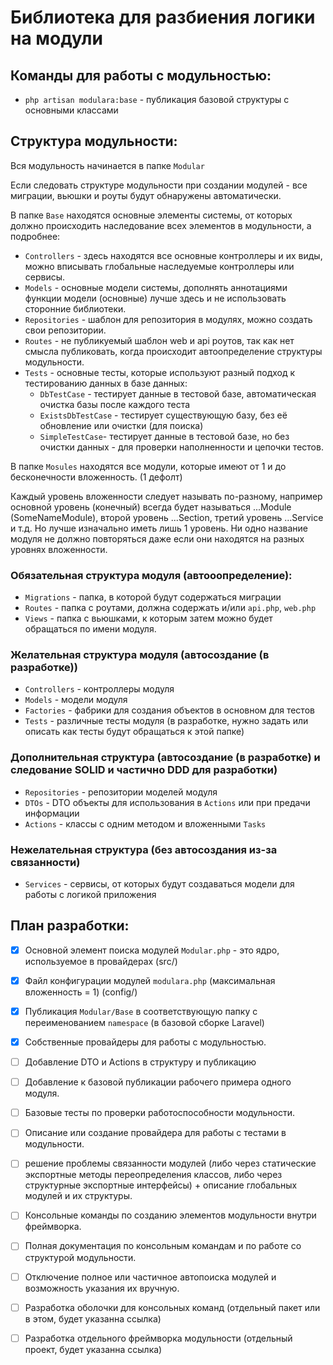 # Библиотека для разбиения логики на модули

## Команды для работы с модульностью:

- `php artisan modulara:base` - публикация базовой структуры с основными классами

## Структура модульности:

Вся модульность начинается в папке `Modular`

Если следовать структуре модульности при создании модулей - все миграции, вьюшки и роуты будут обнаружены автоматически.

В папке `Base` находятся основные элементы системы, от которых должно происходить наследование всех элементов в модульности, а подробнее:
- `Controllers` - здесь находятся все основные контроллеры и их виды, можно вписывать глобальные наследуемые контроллеры или сервисы.
- `Models` - основные модели системы, дополнять аннотациями функции модели (основные) лучше здесь и не использовать сторонние библиотеки.
- `Repositories` - шаблон для репозитория в модулях, можно создать свои репозитории.
- `Routes` - не публикуемый шаблон web и api роутов, так как нет смысла публиковать, когда происходит автоопределение структуры модульности.
- `Tests` - основные тесты, которые используют разный подход к тестированию данных в базе данных:
    - `DbTestCase` - тестирует данные в тестовой базе, автоматическая очистка базы после каждого теста
    - `ExistsDbTestCase` - тестирует существующую базу, без её обновление или очистки (для поиска)
    - `SimpleTestCase`- тестирует данные в тестовой базе, но без очистки данных - для проверки наполненности и цепочки тестов.
  
В папке `Mosules` находятся все модули, которые имеют от 1 и до бесконечности вложенность. (1 дефолт)

Каждый уровень вложенности следует называть по-разному, например основной уровень (конечный) всегда будет называться ...Module (SomeNameModule), второй уровень ...Section, третий уровень ...Service и т.д. Но лучше изначально иметь лишь 1 уровень. Ни одно название модуля не должно повторяться даже если они находятся на разных уровнях вложенности.

### Обязательная структура модуля (автооопределение):

- `Migrations` - папка, в которой будут содержаться миграции
- `Routes` - папка с роутами, должна содержать и/или `api.php`, `web.php`
- `Views` - папка с вьюшками, к которым затем можно будет обращаться по имени модуля.

### Желательная структура модуля (автосоздание (в разработке))

- `Controllers` - контроллеры модуля
- `Models` - модели модуля
- `Factories` - фабрики для создания объектов в основном для тестов  
- `Tests` - различные тесты модуля (в разработке, нужно задать или описать как тесты будут обращаться к этой папке) 

### Дополнительная структура (автосоздание (в разработке) и следование SOLID и частично DDD для разработки)  

- `Repositories` - репозитории моделей модуля
- `DTOs` - DTO объекты для использования в `Actions` или при предачи информации  
- `Actions` - классы с одним методом и вложенными `Tasks`

### Нежелательная структура (без автосоздания из-за связанности)

- `Services` - сервисы, от которых будут создаваться модели для работы с логикой приложения

## План разработки:

- [x] Основной элемент поиска модулей `Modular.php` - это ядро, используемое в провайдерах (src/)
- [x] Файл конфигурации модулей `modulara.php` (максимальная вложенность = 1) (config/)
- [x] Публикация `Modular/Base` в соответствующую папку с переименованием `namespace` (в базовой сборке Laravel)
- [x] Собственные провайдеры для работы с модульностью.
- [ ] Добавление DTO и Actions в структуру и публикацию  
- [ ] Добавление к базовой публикации рабочего примера одного модуля. 
- [ ] Базовые тесты по проверки работоспособности модульности.
- [ ] Описание или создание провайдера для работы с тестами в модульности. 
- [ ] решение проблемы связанности модулей (либо через статические экспортные методы переопределения классов, либо через структурные экспортные интерфейсы) + описание глобальных модулей и их структуры.
- [ ] Консольные команды по созданию элементов модульности внутри фреймворка.
- [ ] Полная документация по консольным командам и по работе со структурой модульности.
- [ ] Отключение полное или частичное автопоиска модулей и возможность указания их вручную. 
- [ ] Разработка оболочки для консольных команд (отдельный пакет или в этом, будет указанна ссылка)
- [ ] Разработка отдельного фреймворка модульности (отдельный проект, будет указанна ссылка) 

 




